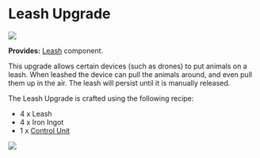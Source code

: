 # Leash Upgrade

![](https://ocdoc.cil.li/_media/items:upgradeleash.png)

**Provides:** [Leash](/component/leash) component.

This upgrade allows certain devices (such as drones) to put animals on a
leash. When leashed the device can pull the animals around, and even
pull them up in the air. The leash will persist until it is manually
released.

The Leash Upgrade is crafted using the following recipe:

- 4 x Leash
- 4 x Iron Ingot
- 1 x [Control Unit](/item/materials)

![](https://ocdoc.cil.li/_media/recipes:items:leash.png)

